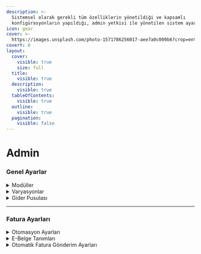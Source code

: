 ```yaml
---
description: >-
  Sistemsel olarak gerekli tüm özelliklerin yönetildiği ve kapsamlı
  konfigürasyonların yapıldığı, admin yetkisi ile yönetilen sistem ayarları.
icon: gear
cover: >-
  https://images.unsplash.com/photo-1571786256017-aee7a0c009b6?crop=entropy&cs=srgb&fm=jpg&ixid=M3wxOTcwMjR8MHwxfHNlYXJjaHwyfHxzZXJ2ZXJ8ZW58MHx8fHwxNzQ2Mzk2MTU2fDA&ixlib=rb-4.0.3&q=85
coverY: 0
layout:
  cover:
    visible: true
    size: full
  title:
    visible: true
  description:
    visible: true
  tableOfContents:
    visible: true
  outline:
    visible: true
  pagination:
    visible: false
---
```


# Admin

### Genel Ayarlar

<details>

<summary>Modüller</summary>



</details>

<details>

<summary>Varyasyonlar</summary>



</details>

<details>

<summary>Gider Pusulası</summary>



</details>

***

### Fatura Ayarları

<details>

<summary>Otomasyon Ayarları</summary>



</details>

<details>

<summary>E-Belge Tanımları</summary>



</details>

<details>

<summary>Otomatik Fatura Gönderim Ayarları</summary>



</details>
